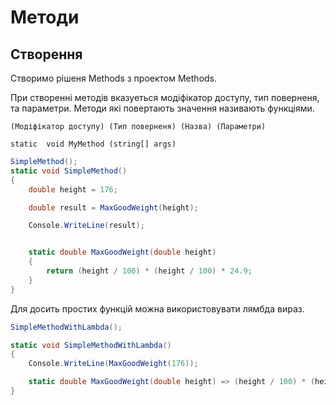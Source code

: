 # Методи

## Створення

Створимо рішеня Methods з проектом Methods.

При створенні методів вказуеться модіфікатор доступу, тип поверненя, та параметри. Методи які повертають значення називають функціями.

```
(Модіфікатор доступу) (Тип поверненя) (Назва) (Параметри)  

static  void MyMethod (string[] args)

```

```cs
SimpleMethod();
static void SimpleMethod()
{
    double height = 176;

    double result = MaxGoodWeight(height);

    Console.WriteLine(result);


    static double MaxGoodWeight(double height)
    {
        return (height / 100) * (height / 100) * 24.9;
    }
}
```

Для досить простих функцій можна використовувати лямбда вираз.

```cs
SimpleMethodWithLambda();

static void SimpleMethodWithLambda()
{
    Console.WriteLine(MaxGoodWeight(176));

    static double MaxGoodWeight(double height) => (height / 100) * (height / 100) * 24.9;
}

```
